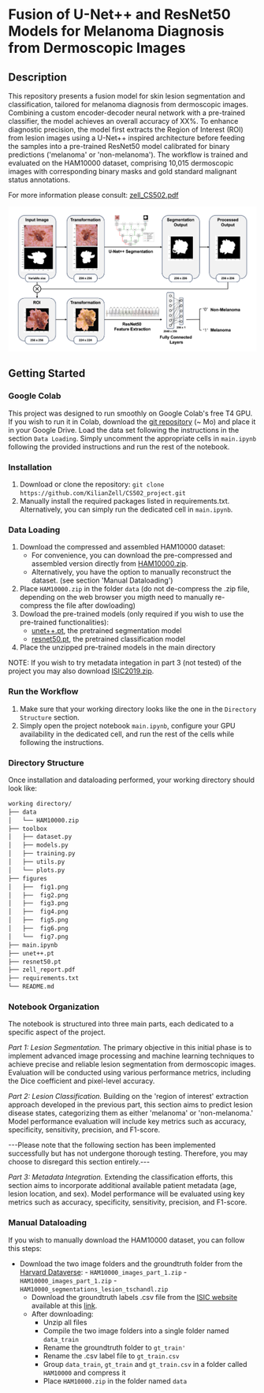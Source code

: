 # Fusion of U-Net++ and ResNet50 Models for Melanoma Diagnosis from Dermoscopic Images

## Description

This repository presents a fusion model for skin lesion segmentation and classification, tailored for melanoma diagnosis from dermoscopic images. Combining a custom encoder-decoder neural network with a pre-trained classifier, the model achieves an overall accuracy of XX%. To enhance diagnostic precision, the model first extracts the Region of Interest (ROI) from lesion images using a U-Net++ inspired architecture before feeding the samples into a pre-trained ResNet50 model calibrated for binary predictions ('melanoma' or 'non-melanoma'). The workflow is trained and evaluated on the HAM10000 dataset, comprising 10,015 dermoscopic images with corresponding binary masks and gold standard malignant status annotations.

For more information please consult: [zell_CS502.pdf](https://github.com/KilianZell/zell_CS502/blob/9d2cbf271a5d6884695bdab75fc85b8895bf3aa5/zell_CS502.pdf)

<img src="figures/fig2.png" alt="Image Alt Text" width="750"/>

## Getting Started

### Google Colab
This project was designed to run smoothly on Google Colab's free T4 GPU. If you wish to run it in Colab, download the [git repository](https://github.com/KilianZell/CS502_project.git) (~ Mo) and place it in your Google Drive. Load the data set following the instructions in the section `Data Loading`. Simply uncomment the appropriate cells in `main.ipynb` following the provided instructions and run the rest of the notebook.

### Installation
1. Download or clone the repository: `git clone https://github.com/KilianZell/CS502_project.git`
2. Manually install the required packages listed in requirements.txt. Alternatively, you can simply run the dedicated cell in `main.ipynb`.

### Data Loading
1. Download the compressed and assembled HAM10000 dataset:
   - For convenience, you can download the pre-compressed and assembled version directly from [HAM10000.zip](https://drive.google.com/file/d/1suJWzU8Oc4yJJraoR6ARsDSo-HFOFNmy/view?usp=share_link).
   - Alternatively, you have the option to manually reconstruct the dataset. (see section 'Manual Dataloading')
2. Place `HAM10000.zip` in the folder `data` (do not de-compress the .zip file, depending on the web browser you migth need to manually re-compress the file after dowloading)
3. Dowload the pre-trained models (only required if you wish to use the pre-trained functionalities):
   - [unet++.pt](https://drive.google.com/file/d/1biJqvAq1Vq8tWPM2E3ppaFDqp7iCzXhf/view?usp=share_link), the pretrained segmentation model
   - [resnet50.pt](https://drive.google.com/file/d/1H-3d_sALDrHNJXPizJFMPBZh09ty5gTK/view?usp=share_link), the pretrained classification model
4. Place the unzipped pre-trained models in the main directory

NOTE: If you wish to try metadata integation in part 3 (not tested) of the project you may also download [ISIC2019.zip](...).

### Run the Workflow
1. Make sure that your working directory looks like the one in the `Directory Structure` section.
2. Simply open the project notebook `main.ipynb`, configure your GPU availability in the dedicated cell, and run the rest of the cells while following the instructions.
   
### Directory Structure
Once installation and dataloading performed, your working directory should look like:
```bash
working directory/
├── data
│   └── HAM10000.zip
├── toolbox
│   ├── dataset.py
│   ├── models.py
│   ├── training.py
│   ├── utils.py
│   └── plots.py
├── figures
│   ├──  fig1.png
│   ├──  fig2.png
│   ├──  fig3.png
│   ├──  fig4.png
│   ├──  fig5.png
│   ├──  fig6.png
│   └──  fig7.png
├── main.ipynb
├── unet++.pt
├── resnet50.pt
├── zell_report.pdf
├── requirements.txt
└── README.md
```
### Notebook Organization
The notebook is structured into three main parts, each dedicated to a specific aspect of the project.

*Part 1: Lesion Segmentation.* The primary objective in this initial phase is to implement advanced image processing and machine learning techniques to achieve precise and reliable lesion segmentation from dermoscopic images. Evaluation will be conducted using various performance metrics, including the Dice coefficient and pixel-level accuracy.

*Part 2: Lesion Classification.* Building on the 'region of interest' extraction approach developed in the previous part, this section aims to predict lesion disease states, categorizing them as either 'melanoma' or 'non-melanoma.' Model performance evaluation will include key metrics such as accuracy, specificity, sensitivity, precision, and F1-score.

---Please note that the following section has been implemented successfully but has not undergone thorough testing. Therefore, you may choose to disregard this section entirely.---

*Part 3: Metadata Integration.* Extending the classification efforts, this section aims to incorporate additional available patient metadata (age, lesion location, and sex). Model performance will be evaluated using key metrics such as accuracy, specificity, sensitivity, precision, and F1-score.

### Manual Dataloading
If you wish to manually download the HAM10000 dataset, you can follow this steps:
-  Download the two image folders and the groundtruth folder from the [Harvard Dataverse](https://dataverse.harvard.edu/dataset.xhtml?persistentId=doi:10.7910/DVN/DBW86T):
         - `HAM10000_images_part_1.zip`
         - `HAM10000_images_part_1.zip`
         - `HAM10000_segmentations_lesion_tschandl.zip`
      -  Download the groundtruth labels .csv file from the [ISIC website](https://challenge.isic-archive.com/data/#2018) available at this [link](https://isic-challenge-data.s3.amazonaws.com/2018/ISIC2018_Task3_Training_GroundTruth.zip).
      -  After downloading:
         - Unzip all files
         - Compile the two image folders into a single folder named `data_train`
         - Rename the groundtruth folder to `gt_train'`
         - Rename the .csv label file to `gt_train.csv`
         - Group `data_train`, `gt_train` and `gt_train.csv` in a folder called `HAM10000` and compress it
         - Place `HAM10000.zip` in the folder named `data`


